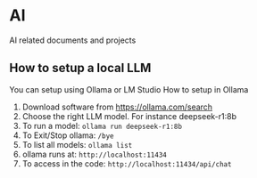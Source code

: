# AI
AI related documents and projects
## How to setup a local LLM
You can setup using Ollama or LM Studio
How to setup in Ollama
1. Download software from https://ollama.com/search
2. Choose the right LLM model. For instance deepseek-r1:8b
3. To run a model: `ollama run deepseek-r1:8b`
4. To Exit/Stop ollama: `/bye`
5. To list all models: `ollama list`
6. ollama runs at: `http://localhost:11434`
7. To access in the code: `http://localhost:11434/api/chat`
